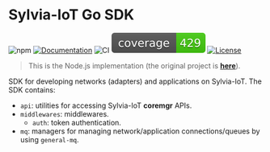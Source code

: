 # Sylvia-IoT Go SDK

![npm](https://img.shields.io/npm/v/sylvia-iot-sdk.svg?logo=npm)
[![Documentation](https://img.shields.io/badge/docs-ok.svg)](https://woofdogtw.github.io/sylvia-iot-node/apidocs/sdk/)
![CI](https://github.com/woofdogtw/sylvia-iot-node/actions/workflows/build-test.yaml/badge.svg)
[![Coverage](https://raw.githubusercontent.com/woofdogtw/sylvia-iot-node/gh-pages/docs/coverage/sdk/badge.svg)](https://woofdogtw.github.io/sylvia-iot-node/coverage/sdk/)
[![License](https://img.shields.io/badge/license-MIT-blue.svg)](LICENSE)

> This is the Node.js implementation (the original project is [**here**](https://github.com/woofdogtw/sylvia-iot-core/tree/main/sylvia-iot-sdk)).

SDK for developing networks (adapters) and applications on Sylvia-IoT. The SDK contains:

- `api`: utilities for accessing Sylvia-IoT **coremgr** APIs.
- `middlewares`: middlewares.
  - `auth`: token authentication.
- `mq`: managers for managing network/application connections/queues by using `general-mq`.
